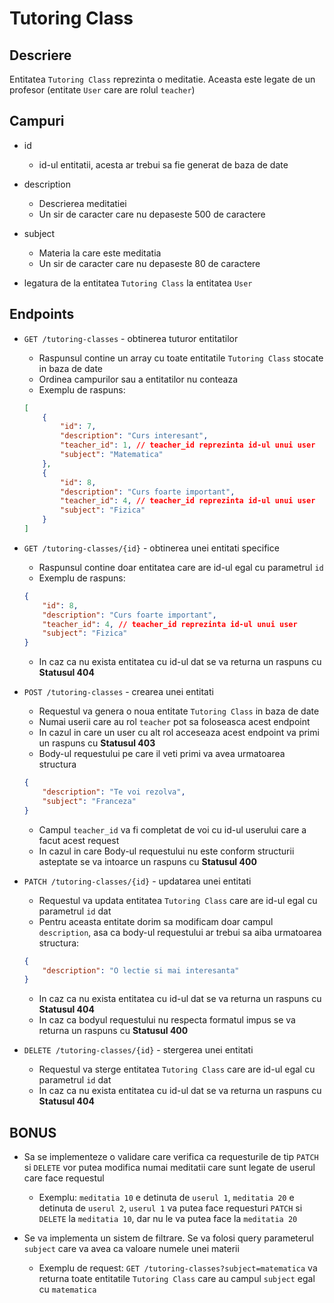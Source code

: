 # Tutoring Class
## Descriere
Entitatea `Tutoring Class` reprezinta o meditatie. Aceasta este legate de un profesor (entitate `User` care are rolul `teacher`)

## Campuri
- id
    - id-ul entitatii, acesta ar trebui sa fie generat de baza de date
- description
    - Descrierea meditatiei
    - Un sir de caracter care nu depaseste 500 de caractere
- subject
    - Materia la care este meditatia
    - Un sir de caracter care nu depaseste 80 de caractere

- legatura de la entitatea `Tutoring Class` la entitatea `User`


## Endpoints

- `GET /tutoring-classes` - obtinerea tuturor entitatilor
    - Raspunsul contine un array cu toate entitatile `Tutoring Class` stocate in baza de date
    - Ordinea campurilor sau a entitatilor nu conteaza
    - Exemplu de raspuns:
    ```json
    [
        {
            "id": 7,
            "description": "Curs interesant",
            "teacher_id": 1, // teacher_id reprezinta id-ul unui user
            "subject": "Matematica"
        },
        {
            "id": 8,
            "description": "Curs foarte important",
            "teacher_id": 4, // teacher_id reprezinta id-ul unui user
            "subject": "Fizica"
        }
    ]
    ```

- `GET /tutoring-classes/{id}` - obtinerea unei entitati specifice
    - Raspunsul contine doar entitatea care are id-ul egal cu parametrul `id`
    - Exemplu de raspuns:
    ```json
    {
        "id": 8,
        "description": "Curs foarte important",
        "teacher_id": 4, // teacher_id reprezinta id-ul unui user
        "subject": "Fizica"
    }
    ```
    - In caz ca nu exista entitatea cu id-ul dat se va returna un raspuns cu __Statusul 404__

- `POST /tutoring-classes` - crearea unei entitati
    - Requestul va genera o noua entitate `Tutoring Class` in baza de date
    - Numai userii care au rol `teacher` pot sa foloseasca acest endpoint
    - In cazul in care un user cu alt rol acceseaza acest endpoint va primi un raspuns cu __Statusul 403__
    - Body-ul requestului pe care il veti primi va avea urmatoarea structura
    ```json
    {
        "description": "Te voi rezolva",
        "subject": "Franceza"
    }
    ```
    - Campul `teacher_id` va fi completat de voi cu id-ul userului care a facut acest request
    - In cazul in care Body-ul requestului nu este conform structurii asteptate se va intoarce un raspuns cu __Statusul 400__

- `PATCH /tutoring-classes/{id}` - updatarea unei entitati
    - Requestul va updata entitatea `Tutoring Class` care are id-ul egal cu parametrul `id` dat
    - Pentru aceasta entitate dorim sa modificam doar campul `description`, asa ca body-ul requestului ar trebui sa aiba urmatoarea structura:
    ```json
    {
        "description": "O lectie si mai interesanta"
    }
    ```
    - In caz ca nu exista entitatea cu id-ul dat se va returna un raspuns cu __Statusul 404__
    - In caz ca bodyul requestului nu respecta formatul impus se va returna un raspuns cu __Statusul 400__

- `DELETE /tutoring-classes/{id}` - stergerea unei entitati
    - Requestul va sterge entitatea `Tutoring Class` care are id-ul egal cu parametrul `id` dat
    - In caz ca nu exista entitatea cu id-ul dat se va returna un raspuns cu __Statusul 404__

## BONUS

- Sa se implementeze o validare care verifica ca requesturile de tip `PATCH` si `DELETE` vor putea modifica numai meditatii care sunt legate de userul care face requestul
    - Exemplu: `meditatia 10` e detinuta de `userul 1`, `meditatia 20` e detinuta de `userul 2`, `userul 1` va putea face requesturi `PATCH` si `DELETE` la `meditatia 10`, dar nu le va putea face la `meditatia 20`

- Se va implementa un sistem de filtrare. Se va folosi query parameterul `subject` care va avea ca valoare numele unei materii
    - Exemplu de request: `GET /tutoring-classes?subject=matematica` va returna toate entitatile `Tutoring Class` care au campul `subject` egal cu `matematica`
